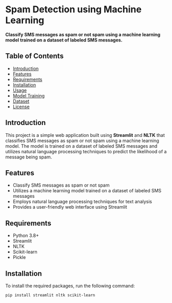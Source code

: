 # Spam Detection using Machine Learning

**Classify SMS messages as spam or not spam using a machine learning model trained on a dataset of labeled SMS messages.**

## Table of Contents

- [Introduction](#introduction)
- [Features](#features)
- [Requirements](#requirements)
- [Installation](#installation)
- [Usage](#usage)
- [Model Training](#model-training)
- [Dataset](#dataset)
- [License](#license)

## Introduction

This project is a simple web application built using **Streamlit** and **NLTK** that classifies SMS messages as spam or not spam using a machine learning model. The model is trained on a dataset of labeled SMS messages and utilizes natural language processing techniques to predict the likelihood of a message being spam.

## Features

- Classify SMS messages as spam or not spam
- Utilizes a machine learning model trained on a dataset of labeled SMS messages
- Employs natural language processing techniques for text analysis
- Provides a user-friendly web interface using Streamlit

## Requirements

- Python 3.8+
- Streamlit
- NLTK
- Scikit-learn
- Pickle

## Installation

To install the required packages, run the following command:

```bash
pip install streamlit nltk scikit-learn
